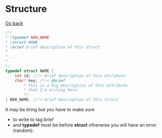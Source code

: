 # Structure

[Go back](../c.md)

```c
/*!
* \typedef NEW_NAME
* \struct NAME
* \brief brief description of this struct
*
* ...
*
*/
typedef struct NAME {
    int id; //!< brief description of this attribute
    char* key; /*!< @brief
        * This is a big description of this attribute
        * that I'm writing here.
        */
} NEW_NAME; //!< brief description of this struct
```

It may be tiring but you have to make sure

* to write to tag brief 
* and **typedef** must
be before **struct** otherwise you will have
an error (random).